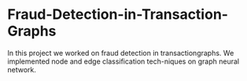 # Fraud-Detection-in-Transaction-Graphs
In this project we worked on fraud detection in transactiongraphs.  We implemented node and edge classification tech-niques  on  graph  neural  network. 
